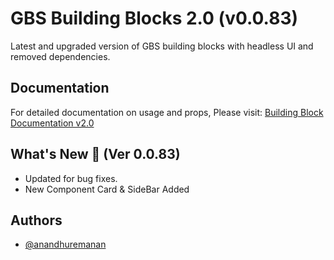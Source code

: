 # GBS Building Blocks 2.0 (v0.0.83)

Latest and upgraded version of GBS building blocks with headless UI and removed dependencies.

## Documentation

For detailed documentation on usage and props, Please visit: [Building Block Documentation v2.0](https://blackmax-designs.gitbook.io/building-block-v2.0)

## What's New 🎉 (Ver 0.0.83)

- Updated for bug fixes.
- New Component Card & SideBar Added

## Authors

- [@anandhuremanan](https://www.github.com/anandhuremanan)
